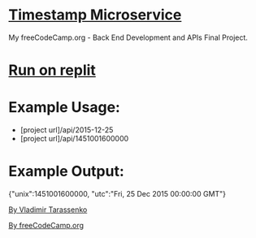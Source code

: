 # [Timestamp Microservice](https://www.freecodecamp.org/learn/apis-and-microservices/apis-and-microservices-projects/timestamp-microservice)
My freeCodeCamp.org - Back End Development and APIs Final Project.

# [Run on replit](https://replit.com/@VladimirTa/Timestamp-Microservice#server.js)

# Example Usage:
- [project url]/api/2015-12-25
- [project url]/api/1451001600000

# Example Output:
{"unix":1451001600000, "utc":"Fri, 25 Dec 2015 00:00:00 GMT"}

[By Vladimir Tarassenko](https://www.freecodecamp.org/vladimir_ta/)

[By freeCodeCamp.org](https://www.freecodecamp.org/)